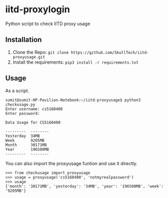 # iitd-proxylogin
Python script to check IITD proxy usage

## Installation

1. Clone the Repo: `git clone https://github.com/SkullTech/iitd-proxyusage.git`
2. Install the requirements: `pip3 install -r requirements.txt`

## Usage

As a script.
```
sumit@sumit-HP-Pavilion-Notebook:~/iitd-proxyusage$ python3 checkusage.py
Enter username: cs5160400
Enter password: 

Data Usage for CS5160400

---------  --------
Yesterday  34MB
Week       9205MB
Month      30171MB
Year       196500MB
---------  --------
```

You can also import the proxyusage funtion and use it directly.
```
>>> from checkusage import proxyusage
>>> usage = proxyusage('cs5160400', 'notmyrealpassword')
>>> usage
{'month': '30171MB', 'yesterday': '34MB', 'year': '196500MB', 'week': '9205MB'}
```
